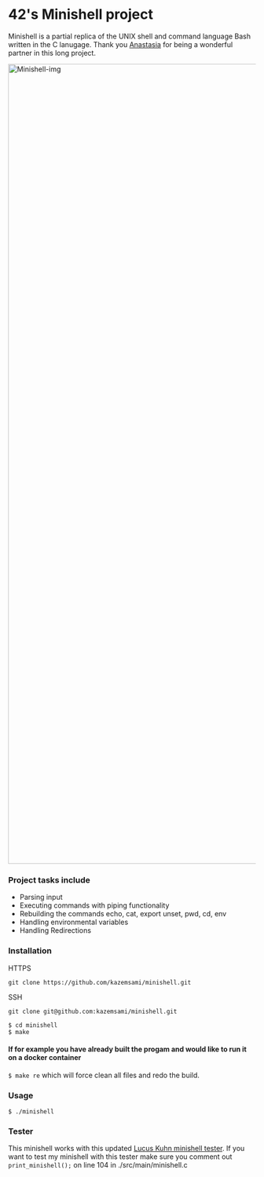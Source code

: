  # 42's Minishell project
 
 
Minishell is a partial replica of the UNIX shell and command language Bash written in the C lanugage. Thank you [Anastasia](https://github.com/Anastasiia-Ni) for being a wonderful partner in this long project.

<img width="1630" alt="Minishell-img" src="https://user-images.githubusercontent.com/74882142/201451249-6bfb40db-f931-42b7-9bc3-335f64ad61dc.png">
 
 ### Project tasks include
 
 * Parsing input
 * Executing commands with piping functionality
 * Rebuilding the commands echo, cat, export unset, pwd, cd, env
 * Handling environmental variables
 * Handling Redirections

### Installation

HTTPS
```
git clone https://github.com/kazemsami/minishell.git
```
SSH
```
git clone git@github.com:kazemsami/minishell.git
```
```
$ cd minishell
$ make
```
#### If for example you have already built the progam and would like to run it on a docker container
`$ make re` which will force clean all files and redo the build.

### Usage
`$ ./minishell`

### Tester
This minishell works with this updated [Lucus Kuhn minishell tester](https://github.com/LucasKuhn/minishell_tester). If you want to test my minishell with this tester make sure you comment out `print_minishell();` on line 104 in ./src/main/minishell.c
